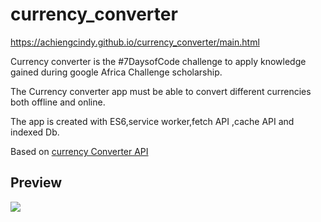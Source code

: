 # currency_converter

https://achiengcindy.github.io/currency_converter/main.html

Currency converter is the #7DaysofCode challenge to apply knowledge gained during google Africa Challenge scholarship.

The Currency converter app must be able to convert different currencies  both  offline and online.

The app is created  with ES6,service worker,fetch API ,cache API and indexed Db.

Based on [currency Converter API](https://www.currencyconverterapi.com/)



## Preview

![](https://i.imgur.com/KPlHd4O.png)
